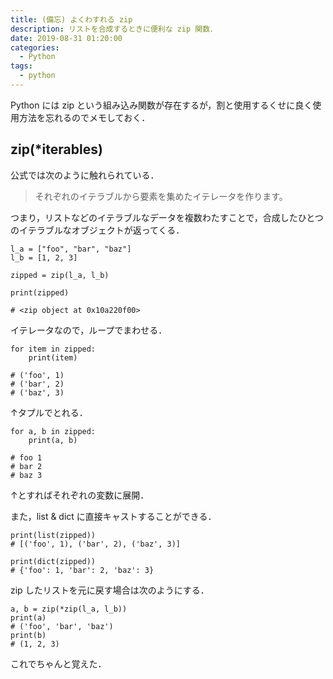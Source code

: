```yaml
---
title: (備忘) よくわすれる zip 
description: リストを合成するときに便利な zip 関数．
date: 2019-08-31 01:20:00
categories:
  - Python
tags:
  - python
---
```


Python には zip という組み込み関数が存在するが，割と使用するくせに良く使用方法を忘れるのでメモしておく．

## zip(*iterables)
公式では次のように触れられている．

> それぞれのイテラブルから要素を集めたイテレータを作ります。

つまり，リストなどのイテラブルなデータを複数わたすことで，合成したひとつのイテラブルなオブジェクトが返ってくる．

```python:title=sample_1
l_a = ["foo", "bar", "baz"]
l_b = [1, 2, 3]

zipped = zip(l_a, l_b)

print(zipped)

# <zip object at 0x10a220f00>
```

イテレータなので，ループでまわせる．

```python:title=sample_2
for item in zipped:
    print(item)

# ('foo', 1)
# ('bar', 2)
# ('baz', 3)
```

↑タプルでとれる．

```python:title=sample_3
for a, b in zipped:
    print(a, b)

# foo 1
# bar 2
# baz 3
```

↑とすればそれぞれの変数に展開．

また，list & dict に直接キャストすることができる．

```python:title=sample_4
print(list(zipped))
# [('foo', 1), ('bar', 2), ('baz', 3)]

print(dict(zipped))
# {'foo': 1, 'bar': 2, 'baz': 3}
```

zip したリストを元に戻す場合は次のようにする．

```python:title=sample_5
a, b = zip(*zip(l_a, l_b))
print(a)
# ('foo', 'bar', 'baz')
print(b)
# (1, 2, 3)

```

これでちゃんと覚えた．
